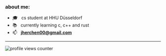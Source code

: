 
### about me:

- 🎓 &nbsp; cs student at HHU Düsseldorf
- 📚 &nbsp; currently learning c, c++ and rust
- 📫 &nbsp; **jherchen00@gmail.com**
 
 
---
![profile views counter](https://komarev.com/ghpvc/?username=jherchen&&style=flat-square)

  
